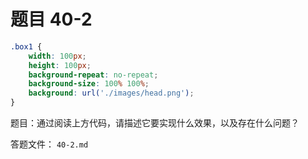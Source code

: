 <script setup>
import { loginRead } from '@/utils/login-read'

loginRead('n10016')
</script>

# 题目 40-2

```css
.box1 {
    width: 100px;
    height: 100px;
    background-repeat: no-repeat;
    background-size: 100% 100%;
    background: url('./images/head.png');
}
```

题目：通过阅读上方代码，请描述它要实现什么效果，以及存在什么问题？

答题文件： `40-2.md`
